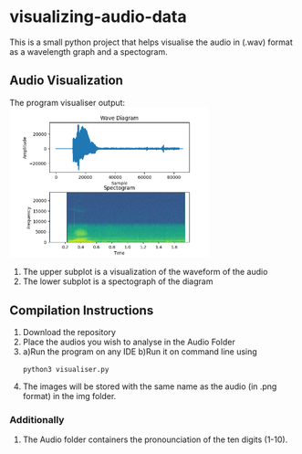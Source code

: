 # visualizing-audio-data

This is a small python project that helps visualise the audio in (.wav) format as a wavelength graph and a spectogram.

## Audio Visualization

The program visualiser output:
 <img src="./img/1.png" width="350" title="hover text">
1. The upper subplot is a visualization of the waveform of the audio
2. The lower subplot is a spectograph of the diagram


## Compilation Instructions

1. Download the repository 
2. Place the audios you wish to analyse in the Audio Folder
3.   a)Run the program on any IDE 
     b)Run it on command line using 
     ```
     python3 visualiser.py
     ```
4. The images will be stored with the same name as the audio (in .png format) in the img folder.

### Additionally

1. The Audio folder containers the pronounciation of the ten digits (1-10).


